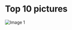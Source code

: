 # Top 10 pictures

![Image 1](https://scprograms.github.com/impact-sessions/images/2018-05-11%2001.00.10.jpg)

